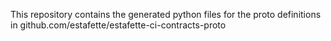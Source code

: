 
This repository contains the generated python files for the proto definitions in github.com/estafette/estafette-ci-contracts-proto
